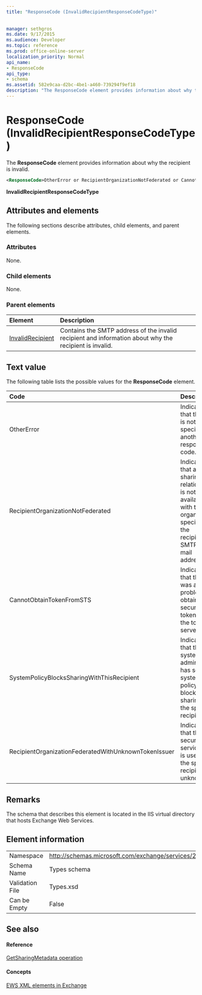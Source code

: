 ```yaml
---
title: "ResponseCode (InvalidRecipientResponseCodeType)"
 
 
manager: sethgros
ms.date: 9/17/2015
ms.audience: Developer
ms.topic: reference
ms.prod: office-online-server
localization_priority: Normal
api_name:
- ResponseCode
api_type:
- schema
ms.assetid: 582e9caa-d2bc-4be1-a460-739294f9ef18
description: "The ResponseCode element provides information about why the recipient is invalid."
---
```


# ResponseCode (InvalidRecipientResponseCodeType)

The **ResponseCode** element provides information about why the recipient is invalid. 
  
```XML
<ResponseCode>OtherError or RecipientOrganizationNotFederated or CannotObtainTokenFromSTS or SystemPolicyBlocksSharingWithThisRecipient or RecipientOrganizationFederatedWithUnknownTokenIssuer</ResponseCode>
```

 **InvalidRecipientResponseCodeType**
## Attributes and elements

The following sections describe attributes, child elements, and parent elements.
  
### Attributes

None.
  
### Child elements

None.
  
### Parent elements

|**Element**|**Description**|
|:-----|:-----|
|[InvalidRecipient](invalidrecipient.md) <br/> |Contains the SMTP address of the invalid recipient and information about why the recipient is invalid.  <br/> |
   
## Text value

The following table lists the possible values for the **ResponseCode** element. 
  
|**Code**|**Description**|
|:-----|:-----|
|OtherError  <br/> |Indicates that the error is not specified by another error response code.  <br/> |
|RecipientOrganizationNotFederated  <br/> |Indicates that a sharing relationship is not available with the organization specified in the recipient's SMTP e-mail address.  <br/> |
|CannotObtainTokenFromSTS  <br/> |Indicates that there was a problem obtaining a security token from the token server.  <br/> |
|SystemPolicyBlocksSharingWithThisRecipient  <br/> |Indicates that the system administrator has set a system policy that blocks sharing with the specified recipient.  <br/> |
|RecipientOrganizationFederatedWithUnknownTokenIssuer  <br/> |Indicates that the secure token service that is used by the specified recipient is unknown.  <br/> |
   
## Remarks

The schema that describes this element is located in the IIS virtual directory that hosts Exchange Web Services.
  
## Element information

|||
|:-----|:-----|
|Namespace  <br/> |http://schemas.microsoft.com/exchange/services/2006/types  <br/> |
|Schema Name  <br/> |Types schema  <br/> |
|Validation File  <br/> |Types.xsd  <br/> |
|Can be Empty  <br/> |False  <br/> |
   
## See also

#### Reference

[GetSharingMetadata operation](getsharingmetadata-operation.md)
#### Concepts

[EWS XML elements in Exchange](ews-xml-elements-in-exchange.md)

